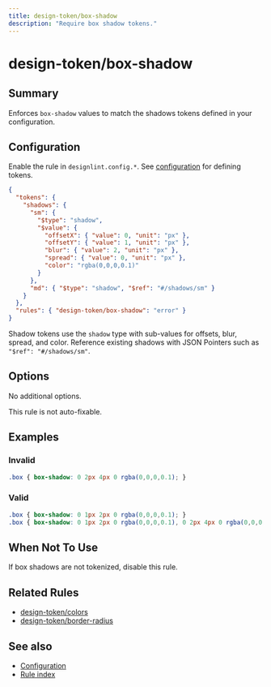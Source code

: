 ```yaml
---
title: design-token/box-shadow
description: "Require box shadow tokens."
---
```


# design-token/box-shadow

## Summary
Enforces `box-shadow` values to match the shadows tokens defined in your configuration.

## Configuration
Enable the rule in `designlint.config.*`. See [configuration](../../configuration.md) for defining tokens.

```json
{
  "tokens": {
    "shadows": {
      "sm": {
        "$type": "shadow",
        "$value": {
          "offsetX": { "value": 0, "unit": "px" },
          "offsetY": { "value": 1, "unit": "px" },
          "blur": { "value": 2, "unit": "px" },
          "spread": { "value": 0, "unit": "px" },
          "color": "rgba(0,0,0,0.1)"
        }
      },
      "md": { "$type": "shadow", "$ref": "#/shadows/sm" }
    }
  },
  "rules": { "design-token/box-shadow": "error" }
}
```

Shadow tokens use the `shadow` type with sub-values for offsets, blur, spread, and color. Reference existing shadows with JSON Pointers such as `"$ref": "#/shadows/sm"`.

## Options
No additional options.

This rule is not auto-fixable.

## Examples

### Invalid

```css
.box { box-shadow: 0 2px 4px 0 rgba(0,0,0,0.1); }
```

### Valid

```css
.box { box-shadow: 0 1px 2px 0 rgba(0,0,0,0.1); }
.box { box-shadow: 0 1px 2px 0 rgba(0,0,0,0.1), 0 2px 4px 0 rgba(0,0,0,0.2); }
```

## When Not To Use
If box shadows are not tokenized, disable this rule.

## Related Rules
- [design-token/colors](./colors.md)
- [design-token/border-radius](./border-radius.md)

## See also
- [Configuration](../../configuration.md)
- [Rule index](../index.md)
